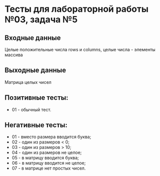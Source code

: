 # Тесты для лабораторной работы №03, задача №5

## Входные данные
Целые положительные числа rows и columns, целые числа - элементы массива

## Выходные данные
Матрица целых чисел

## Позитивные тесты:
- 01 - обычный тест.

## Негативные тесты:
- 01 - вместо размера вводится буква;
- 02 - один из размеров < 0;
- 03 - один из размеров > 10;
- 04 - один из размеров не целое;
- 05 - в матрицу вводится буква;
- 06 - в матрицу вводится не целое;
- 07 - в матрице нет простых чисел.

